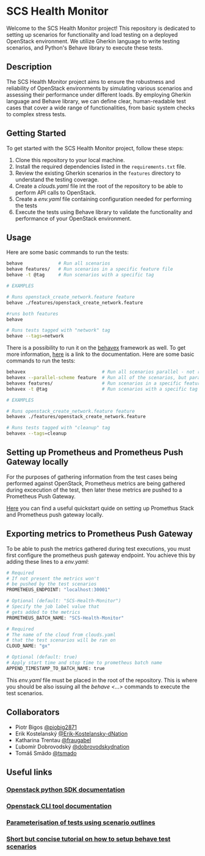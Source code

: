 # SCS Health Monitor

Welcome to the SCS Health Monitor project! This repository is dedicated to setting up scenarios for functionality and load testing on a deployed OpenStack environment. We utilize Gherkin language to write testing scenarios, and Python's Behave library to execute these tests.

## Description

The SCS Health Monitor project aims to ensure the robustness and reliability of OpenStack environments by simulating various scenarios and assessing their performance under different loads. By employing Gherkin language and Behave library, we can define clear, human-readable test cases that cover a wide range of functionalities, from basic system checks to complex stress tests.

## Getting Started

To get started with the SCS Health Monitor project, follow these steps:

1. Clone this repository to your local machine.
2. Install the required dependencies listed in the `requirements.txt` file.
3. Review the existing Gherkin scenarios in the `features` directory to understand the testing coverage.
4. Create a *clouds.yaml* file int the root of the repository to be able to perform API calls to OpenStack.
5. Create a *env.yaml* file containing configuration needed for performing the tests
6. Execute the tests using Behave library to validate the functionality and performance of your OpenStack environment.

## Usage

Here are some basic commands to run the tests:

```bash
behave             # Run all scenarios
behave features/   # Run scenarios in a specific feature file
behave -t @tag     # Run scenarios with a specific tag

# EXAMPLES

# Runs openstack_create_network.feature feature
behave ./features/openstack_create_network.feature

#runs both features
behave

# Runs tests tagged with "network" tag
behave --tags=network
```

There is a possibility to run it on the [behavex](https://github.com/hrcorval/behavex) framework as well. To get more information, [here](https://pypi.org/project/behavex/) is a link to the documentation.
Here are some basic commands to run the tests:

```bash
behavex                            # Run all scenarios parallel - not recomended 
behavex --parallel-scheme feature  # Run all of the scenarios, but parallel only the features
behavex features/                  # Run scenarios in a specific feature file
behavex -t @tag                    # Run scenarios with a specific tag

# EXAMPLES

# Runs openstack_create_network.feature feature
behavex ./features/openstack_create_network.feature

# Runs tests tagged with "cleanup" tag
behavex --tags=cleanup
```

## Setting up Prometheus and Prometheus Push Gateway locally
For the purposes of gathering information from the test cases being performed against OpenStack, Prometheus metrics are being gathered during excecution of the test, then later these metrics are pushed to a Prometheus Push Gateway.

[Here](./docs/ObservabilityStack/SetupObservabilityStack.md) you can find a useful quickstart quide on setting up Promethus Stack and Prometheus push gateway locally.

## Exporting metrics to Prometheus Push Gateway
To be able to push the metrics gathered during test executions, you must first configure the prometheus push gateway endpoint. You achieve this by adding these lines to a *env.yaml*:

``` bash
# Required 
# If not present the metrics won't 
# be pushed by the test scenarios
PROMETHEUS_ENDPOINT: "localhost:30001"

# Optional (default: "SCS-Health-Monitor") 
# Specify the job label value that 
# gets added to the metrics
PROMETHEUS_BATCH_NAME: "SCS-Health-Monitor"

# Required 
# The name of the cloud from clouds.yaml
# that the test scenarios will be ran on
CLOUD_NAME: "gx"

# Optional (default: true)
# Apply start time and stop time to prometheus batch name
APPEND_TIMESTAMP_TO_BATCH_NAME: true
```

This *env.yaml* file must be placed in the root of the repository. This is where you should be also issuing all the *behave <...>* commands to execute the test scenarios.

## Collaborators
- Piotr Bigos [@piobig2871](https://github.com/piobig2871)
- Erik Kostelanský [@Erik-Kostelansky-dNation](https://github.com/Erik-Kostelansky-dNation)
- Katharina Trentau [@fraugabel](https://github.com/fraugabel)
- Ľubomír Dobrovodský [@dobrovodskydnation](https://github.com/dobrovodskydnation)
- Tomáš Smädo [@tsmado](https://github.com/tsmado)

## Useful links

### [Openstack python SDK documentation](https://docs.openstack.org/openstacksdk/latest/user/)
### [Openstack CLI tool documentation](https://docs.openstack.org/python-openstackclient/latest/)
### [Parameterisation of tests using scenario outlines](https://jenisys.github.io/behave.example/tutorials/tutorial04.html)
### [Short but concise tutorial on how to setup behave test scenarios](https://behave.readthedocs.io/en/stable/tutorial.html)


